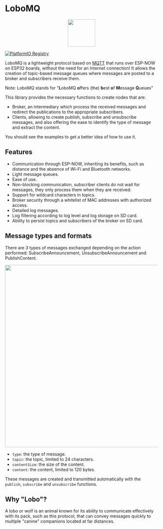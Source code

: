 # LoboMQ

<p align="center">
	<img src="https://rubnium.github.io/LoboMQ/LoboMQ_icon.png" width="90"/>
</p>

[![PlatformIO Registry](https://badges.registry.platformio.org/packages/rubnium/library/LoboMQ.svg)](https://registry.platformio.org/libraries/rubnium/LoboMQ)

LoboMQ is a lightweight protocol based on [MQTT](https://mqtt.org/) that runs over ESP-NOW on ESP32 boards, without the need for an Internet connection! 
It allows the creation of topic-based message queues where messages are posted to a broker and subscribers receive them.

Note: LoboMQ stands for \"<b>L</b>oboMQ <b>o</b>ffers (the) <b>b</b>est <b>o</b>f <b>M</b>essage <b>Q</b>ueues\"

This library provides the necessary functions to create nodes that are:
- Broker, an intermediary which process the received messages and redirect the publications to the appropriate subscribers.
- Clients, allowing to create publish, subscribe and unsubscribe messages, and also offering the ease to identify the type of message and extract the content.

You should see the examples to get a better idea of how to use it.

## Features
- Communication through ESP-NOW, inheriting its benefits, such as distance and the absence of Wi-Fi and Bluetooth networks. 
- Light message queues.
- Ease of use.
- Non-blocking communication, subscriber clients do not wait for messages, they only process them when they are received.
- Support for wildcard characters in topics.
- Broker security through a whitelist of MAC addresses with authorized access.
- Detailed log messages.
- Log filtering according to log level and log storage on SD card.
- Ability to persist topics and subscribers of the broker on SD card. 

## Message types and formats

There are 3 types of messages exchanged depending on the action performed: SubscribeAnnouncement, UnsubscribeAnnouncement and PublishContent.

<p align="center">
	<img src="https://rubnium.github.io/LoboMQ/LoboMQ_packets.png" width="600"/>
</p>

- `type`: the type of message.
- `topic`: the topic, limited to 24 characters.
- `contentSize`: the size of the content.
- `content`: the content, limited to 120 bytes.

These messages are created and transmitted automatically with the `publish`, `subscribe` and `unsubscribe` functions.

## Why "Lobo"?
A lobo or wolf is an animal known for its ability to communicate effectively with its pack, such as this protocol, that can convey messages quickly to multiple "canine" companions located at far distances.
